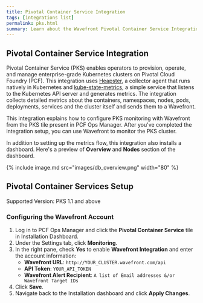 ```yaml
---
title: Pivotal Container Service Integration
tags: [integrations list]
permalink: pks.html
summary: Learn about the Wavefront Pivotal Container Service Integration.
---
```

## Pivotal Container Service Integration

Pivotal Container Service (PKS) enables operators to provision, operate, and manage enterprise-grade Kubernetes clusters on Pivotal Cloud Foundry (PCF). This integration uses [Heapster](https://github.com/kubernetes/heapster), a collector agent that runs natively in Kubernetes and [kube-state-metrics](https://github.com/kubernetes/kube-state-metrics), a simple service that listens to the Kubernetes API server and generates metrics. The integration collects detailed metrics about the containers, namespaces, nodes, pods, deployments, services and the cluster itself and sends them to a Wavefront.

This integration explains how to configure PKS monitoring with Wavefront from the PKS tile present in PCF Ops Manager. After you've completed the integration setup, you can use Wavefront to monitor the PKS cluster.

In addition to setting up the metrics flow, this integration also installs a dashboard. Here's a preview of **Overview** and **Nodes** section of the dashboard.

{% include image.md src="images/db_overview.png" width="80" %}

## Pivotal Container Services Setup

  Supported Version: PKS 1.1 and above

### Configuring the Wavefront Account

1. Log in to PCF Ops Manager and click the **Pivotal Container Service** tile in Installation Dashboard.
2. Under the Settings tab, click **Monitoring**.
3. In the right pane, check **Yes** to enable **Wavefront Integration** and enter the account information:
   * **Wavefront URL**: `http://YOUR_CLUSTER.wavefront.com/api`
   * **API Token**: `YOUR_API_TOKEN`
   * **Wavefront Alert Recipient**: `A list of Email addresses &/or Wavefront Target IDs`
4. Click **Save**.
5. Navigate back to the Installation dashboard and click **Apply Changes**.
